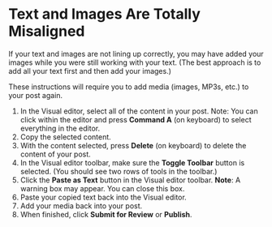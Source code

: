 # Text and Images Are Totally Misaligned

If your text and images are not lining up correctly, you may have added your images while you were still working with your text. (The best approach is to add all your text first and then add your images.)

These instructions will require you to add media \(images, MP3s, etc.\) to your post again.

1. In the Visual editor, select all of the content in your post. Note: You can click within the editor and press **Command A** \(on keyboard\) to select everything in the editor.
2. Copy the selected content.
3. With the content selected, press **Delete** \(on keyboard\) to delete the content of your post.
4. In the Visual editor toolbar, make sure the **Toggle Toolbar** button is selected. \(You should see two rows of tools in the toolbar.\)
5. Click the **Paste as Text** button in the Visual editor toolbar. **Note**: A warning box may appear. You can close this box.
6. Paste your copied text back into the Visual editor.
7. Add your media back into your post.
8. When finished, click **Submit for Review** or **Publish**.





